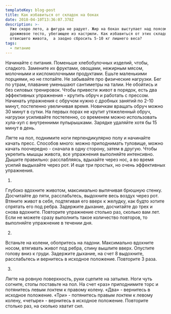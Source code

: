 ```yaml
---
templateKey: blog-post
title: Как избавиться от складок на боках
date: 2018-04-10T13:36:07.378Z
description: >-
  Уже скоро лето, а фигура не радует. Жир на боках выступает над поясом как
  дрожжевое тесто, убегающее из кастрюли. Как избавиться от этих складок и
  отвисшего живота,  а заодно сбросить 5-10 кг лишнего веса? 
tags:
  - питание
---
```

Начинайте с питания. Поменьше хлебобулочных изделий, чтобы, сладкого. Замените их фруктами, овощами, нежирным мясом, молочными и кисломолочными продуктами. Ешьте маленькими порциями, но не глотайте. Не забывайте про физические нагрузки. Бег по утрам, плавание уменьшают сантиметры на талии. Не обойтись и без силовых тренировок. Чтобы привести живот в порядок, есть два эффективных упражнения - крутить обруч и работать с прессом. Начинать упражнения с обручом нужно с дробных занятий по 2-10 минут, постепенно увеличивая время. Новичкам вращать обруч можно 30 минут в сутки. На первых порах не крутит утяжеленный обруч, нагрузки усиливайте постепенно, со временем можно использовать хула-хуп с внутренними пупырышками. Зарядке удаляйте хотя бы 15 минут в день. 



Лягте на пол, поднимите ноги перпендикулярно полу и начинайте качать пресс. Способов много: можно приподнимать туловище, можно качать поочередно - сначала в одну сторону, затем в другую. Чтобы укрепить мышцы живота, все упражнения выполняйте интенсивно. Дышите правильно: расслабляясь, вдыхайте через нос,  а во время усилий выдыхайте через рот. И еще три простых, но очень эффективных упражнения. 



1.



Глубоко вдохните животом, максимально выпячивая брюшную стенку. Досчитайте до пяти, расслабьтесь, выдохните весь воздух через рот. Втяните живот в себя, подтягивая его вверх к желудку, как будто хотите спрятать его под ребра. Задержите дыхание, досчитайте до трех и снова вдохните. Повторите упражнение столько раз, сколько вам лет. Если не можете сразу выполнить такое количество повторов, то выполняйте упражнение в течении дня. 



2.



Встаньте на колени, обопритесь на ладони. Максимально вдохните носом, втягивать живот под ребра, спину вышлите вверх. Опустите голову вниз к груди. Задержите дыхание, на счет 8 выдохните, расслабьтесь и вернитесь в исходное положение. Повторите 3 раза. 



3.



Лягте на ровную поверхность, руки сцепите на затылке. Ноги чуть согните, стопы поставьте на пол. На счет «раз» приподнимите торс и потянитесь левым локтем к правому колену. «Два» - вернитесь в исходное положение. «Три» - потянитесь правым локтем  к левому колену, «четыре» - вернитесь в исходное положение. Повторите столько раз,  на сколько хватит сил.
